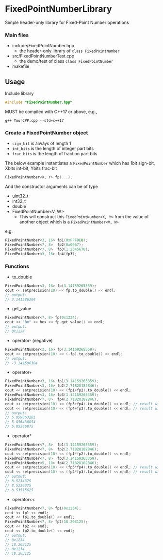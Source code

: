 # FixedPointNumberLibrary
Simple header-only library for Fixed-Point Number operations
### Main files
* include/FixedPointNumber.hpp
  * the header-only library of `class FixedPointNumber`
* src/FixedPointNumberTest.cpp
  * the demo/test of class `class FixedPointNumber`
* makefile

## Usage
Include library
```C++
#include "FixedPointNumber.hpp"
```
MUST be compiled with C++17 or above, e.g.,
```
g++ YourCPP.cpp --std=c++17
```

### Create a FixedPointNumber object
* `sign_bit` is always of length 1
* `int_bits` is the length of integer part bits
* `frac_bits` is the length of fraction part bits

The below example instantiates a `FixedPointNumber` which has 1bit sign-bit, Xbits int-bit, Ybits frac-bit

```C++
FixedPointNumber<X, Y> fp(...);
```
And the constructor arguments can be of type
* uint32_t
* int32_t
* double
* FixedPointNumber<V, W>
  * This will construct this `FixedPointNumber<X, Y>` from the value of another object which is a `FixedPointNumber<V, W>`

e.g.
```C++
FixedPointNumber<3, 16> fp1(0xFFF9EU);
FixedPointNumber<7, 8>  fp2(0x0067);
FixedPointNumber<7, 8>  fp3(1.2345678);
FixedPointNumber<3, 16> fp4(fp3);
```

### Functions
* to_double
```C++
FixedPointNumber<3, 16> fp(3.14159265359);
cout << setprecision(10) << fp.to_double() << endl;
// output:
// 3.141586304
```
* get_value
```C++
FixedPointNumber<7, 8> fp(0x1234);
cout << "0x" << hex << fp.get_value() << endl;
// output:
// 0x1234
```
* operator- (negative)
```C++
FixedPointNumber<3, 16> fp(3.14159265359);
cout << setprecision(10) << (-fp).to_double() << endl;
// output:
// -3.141586304
```
* operator+
```C++
FixedPointNumber<3, 16> fp1(3.14159265359);
FixedPointNumber<3, 16> fp2(2.71828182846);
cout << setprecision(10) << (fp1+fp2).to_double() << endl;
FixedPointNumber<3, 16> fp3(3.14159265359);
FixedPointNumber<7, 8>  fp4(2.71828182846);
cout << setprecision(10) << (fp3+fp4).to_double() << endl; // result will be FixedPointNumber<3, 16>
cout << setprecision(10) << (fp4+fp3).to_double() << endl; // result will be FixedPointNumber<7, 8>
// output:
// 5.859863281
// 5.856430054
// 5.85546875
```
* operator*
```C++
FixedPointNumber<7, 8>  fp1(3.14159265359);
FixedPointNumber<7, 8>  fp2(2.71828182846);
cout << setprecision(10) << (fp1*fp2).to_double() << endl;
FixedPointNumber<7, 8>  fp3(3.14159265359);
FixedPointNumber<5, 10> fp4(2.71828182846);
cout << setprecision(10) << (fp3*fp4).to_double() << endl; // result will be FixedPointNumber<7, 8>
cout << setprecision(10) << (fp4*fp3).to_double() << endl; // result will be FixedPointNumber<5, 10>
// output:
// 8.5234375
// 8.5234375
// 8.53515625
```
* operator<<
```C++
FixedPointNumber<7, 8> fp1(0x1234);
cout << fp1 << endl;
cout << fp1.to_double() << endl;
FixedPointNumber<7, 8> fp2(18.203125);
cout << fp2 << endl;
cout << fp2.to_double() << endl;
// output:
// 0x1234
// 18.203125
// 0x1234
// 18.203125
```
